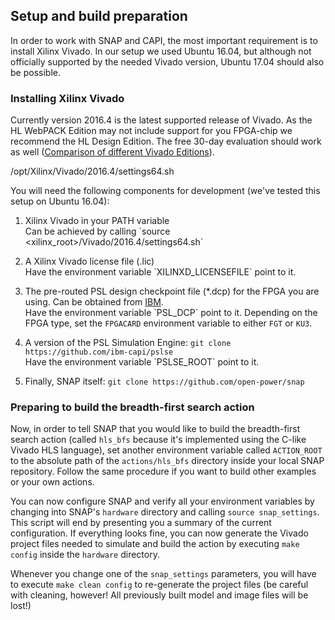 ## Setup and build preparation

In order to work with SNAP and CAPI, the most important requirement is to install Xilinx Vivado. In our setup we used Ubuntu 16.04, but although not officially supported by the needed Vivado version, Ubuntu 17.04 should also be possible.

### Installing Xilinx Vivado 

Currently version 2016.4 is the latest supported release of Vivado. As the HL WebPACK Edition may not include support for you FPGA-chip we recommend the HL Design Edition. The free 30-day evaluation should work as well ([Comparison of different Vivado Editions](https://www.xilinx.com/products/design-tools/vivado.html#buy)).

/opt/Xilinx/Vivado/2016.4/settings64.sh 

You will need the following components for development \(we've tested this setup on Ubuntu 16.04\):

1. Xilinx Vivado in your PATH variable  
   Can be achieved by calling \`source &lt;xilinx\_root&gt;/Vivado/2016.4/settings64.sh\`

2. A Xilinx Vivado license file \(.lic\)  
   Have the environment variable \`XILINXD\_LICENSEFILE\` point to it.

3. The pre-routed PSL design checkpoint file \(\*.dcp\) for the FPGA you are using. Can be obtained from [IBM](https://www-355.ibm.com/systems/power/openpower/tgcmDocumentRepository.xhtml?aliasId=CAPI).  
   Have the environment variable \`PSL\_DCP\` point to it. Depending on the FPGA type, set the `FPGACARD` environment variable to either `FGT` or `KU3`.

4. A version of the PSL Simulation Engine: `git clone https://github.com/ibm-capi/pslse`  
   Have the environment variable \`PSLSE\_ROOT\` point to it.

5. Finally, SNAP itself: `git clone https://github.com/open-power/snap`

### Preparing to build the breadth-first search action

Now, in order to tell SNAP that you would like to build the breadth-first search action (called `hls_bfs` because it's implemented using the C-like Vivado HLS language), set another environment variable called `ACTION_ROOT` to the absolute path of the `actions/hls_bfs` directory inside your local SNAP repository. Follow the same procedure if you want to build other examples or your own actions.

You can now configure SNAP and verify all your environment variables by changing into SNAP's `hardware` directory and calling `source snap_settings`. This script will end by presenting you a summary of the current configuration. If everything looks fine, you can now generate the Vivado project files needed to simulate and build the action by executing `make config` inside the `hardware` directory.

Whenever you change one of the `snap_settings` parameters, you will have to execute `make clean config` to re-generate the project files (be careful with cleaning, however! All previously built model and image files will be lost!)


